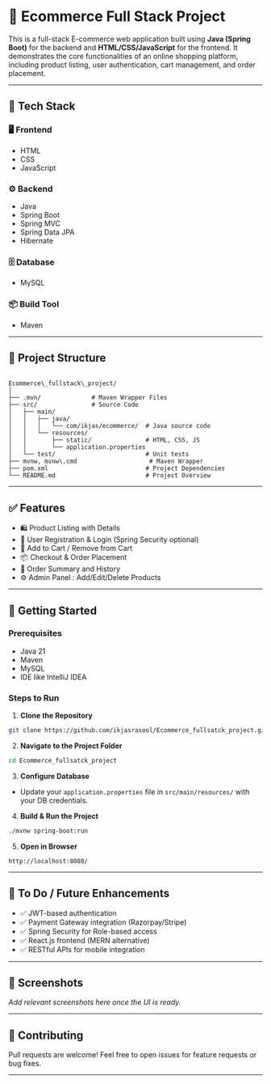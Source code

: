 
# 🛒 Ecommerce Full Stack Project

This is a full-stack E-commerce web application built using **Java (Spring Boot)** for the backend and **HTML/CSS/JavaScript** for the frontend. It demonstrates the core functionalities of an online shopping platform, including product listing, user authentication, cart management, and order placement.

---

## 🔧 Tech Stack

### 🖥️ Frontend
- HTML
- CSS
- JavaScript

### ⚙️ Backend
- Java
- Spring Boot
- Spring MVC
- Spring Data JPA
- Hibernate

### 🗄️ Database
- MySQL

### 📦 Build Tool
- Maven

---

## 📁 Project Structure

```

Ecommerce\_fullstack\_project/
│
├── .mvn/              # Maven Wrapper Files
├── src/               # Source Code
│   ├── main/
│   │   ├── java/
│   │   │   └── com/ikjas/ecommerce/  # Java source code
│   │   └── resources/
│   │       ├── static/               # HTML, CSS, JS
│   │       └── application.properties
│   └── test/                         # Unit tests
├── mvnw, mvnw\.cmd                    # Maven Wrapper
├── pom.xml                           # Project Dependencies
└── README.md                         # Project Overview

````

---

## ✅ Features

- 🛍️ Product Listing with Details
- 🔐 User Registration & Login (Spring Security optional)
- 🛒 Add to Cart / Remove from Cart
- 📦 Checkout & Order Placement
- 🧾 Order Summary and History
- ⚙️ Admin Panel : Add/Edit/Delete Products

---

## 🚀 Getting Started

### Prerequisites
- Java 21
- Maven
- MySQL
- IDE like IntelliJ IDEA 

### Steps to Run

1. **Clone the Repository**
```bash
git clone https://github.com/ikjasrasool/Ecommerce_fullsatck_project.git
````

2. **Navigate to the Project Folder**

```bash
cd Ecommerce_fullsatck_project
```

3. **Configure Database**

* Update your `application.properties` file in `src/main/resources/` with your DB credentials.

4. **Build & Run the Project**

```bash
./mvnw spring-boot:run
```

5. **Open in Browser**

```
http://localhost:8080/
```

---

## 📌 To Do / Future Enhancements

* ✅ JWT-based authentication
* ✅ Payment Gateway integration (Razorpay/Stripe)
* ✅ Spring Security for Role-based access
* ✅ React.js frontend (MERN alternative)
* ✅ RESTful APIs for mobile integration

---

## 📸 Screenshots

*Add relevant screenshots here once the UI is ready.*

---

## 🤝 Contributing

Pull requests are welcome! Feel free to open issues for feature requests or bug fixes.

---





